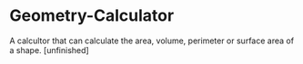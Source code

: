 # Geometry-Calculator
A calcultor that can calculate the area, volume, perimeter or surface area of a shape.  [unfinished]
